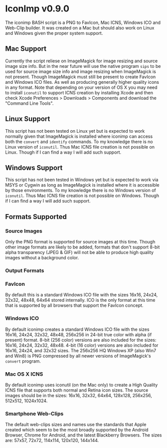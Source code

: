 IconImp v0.9.0
==============

The iconimp BASH script is a PNG to FavIcon, Mac ICNS, Windows ICO and Web-Clip builder. It was created on a Mac but should also work on Linux and Windows given the proper system support.

Mac Support
-----------

Currently the script reliese on ImageMagick for image resizing and source image size info. But in the near future will use the native program `sips` to be used for source image size info and image resizing when ImageMagick is not present. Though ImageMagick must still be present to create FavIcon and Windows ICO files. As well as producing generally higher quality icons in any format. Note that depending on your version of OS X you may need to install `iconutil` to support ICNS creation by installing Xcode and then check Xcode Preferences > Downloads > Components and download the "Command Line Tools".

Linux Support
-------------

This script has not been tested on Linux yet but is expected to work normally given that ImageMagick is installed where iconimp can access both the `convert` and `identify` commands. To my knowledge there is no Linux version of `iconutil`. Thus Mac ICNS file creation is not possible on Linux. Though if I can find a way I will add such support.

Windows Support
---------------

This script has not been tested in Windows yet but is expected to work via MSYS or Cygwin as long as ImageMagick is installed where it is accessible by those environments. To my knowledge there is no Windows version of `iconutil`. Thus Mac ICNS file creation is not possible on Windows. Though if I can find a way I will add such support.

Formats Supported
-----------------

### Source Images

Only the PNG format is supported for source images at this time. Though other image formats are likely to be added, formats that don't support 8-bit alpha transparency (JPEG & GIF) will not be able to produce high quality images without a background color.

### Output Formats

### FavIcon

By default this is a standard Windows ICO file with the sizes 16x16, 24x24, 32x32, 48x48, 64x64 stored internally. ICO is the only format at this time that is supported by all browsers that support the FavIcon concept.

### Windows ICO

By default iconimp creates a standard Windows ICO file with the sizes 16x16, 24x24, 32x32, 48x48, 256x256 in 24-bit true color with alpha (if present) format. 8-bit (256 color) versions are also included for the sizes: 16x16, 24x24, 32x32, 48x48. 4-bit (16 color) versions are also included for 16x16, 24x24, and 32x32 sizes. The 256x256 HQ Windows XP (also Win7 and Win8) is PNG compressed by all newer versions of ImageMagick's `convert` program.

### Mac OS X ICNS

By default iconimp uses iconutil (on the Mac only) to create a High Quality ICNS file that supports both normal and Retina icon sizes. The source images should be in the sizes: 16x16, 32x32, 64x64, 128x128, 256x256, 512x512, 1024x1024.

### Smartphone Web-Clips

The default web-clips sizes and names use the standards that Apple created which seem to be the most broadly supported by the Android Browser, Chrome for Android, and the latest Blackberry Browsers. The sizes are: 57x57, 72x72, 114x114, 120x120, 144x144.